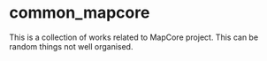 # common_mapcore
This is a collection of works related to MapCore project. This can be random things not well organised.
